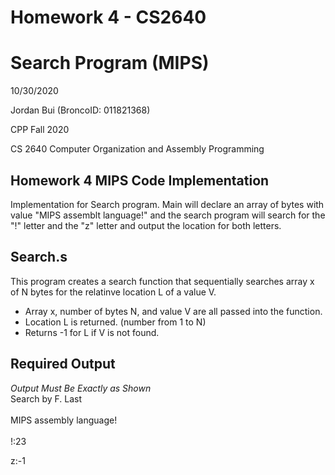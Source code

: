 # Homework 4 - CS2640
# Search Program (MIPS)
10/30/2020

Jordan Bui (BroncoID: 011821368)

CPP Fall 2020

CS 2640 Computer Organization and Assembly Programming

Homework 4 MIPS Code Implementation
-

Implementation for Search program. 
Main will declare an array of bytes with value "MIPS assemblt language!" and the search program will search for the "!" letter and the "z" letter and output the location for both letters.


Search.s
-
This program creates a search function that sequentially searches array x of N bytes for the relatinve location L of a value V.
  - Array x, number of bytes N, and value V are all passed into the function.
  - Location L is returned. (number from 1 to N)
  - Returns -1 for L if V is not found.
  
  
  Required Output
  -
  *Output Must Be Exactly as Shown*<br>
  Search by F. Last<br><br>
  MIPS assembly language!<br><br>
  !:23
  
  z:-1
  
